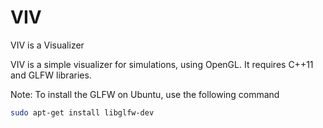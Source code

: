 VIV
===

VIV is a Visualizer

VIV is a simple visualizer for simulations, using OpenGL. It requires C++11 and GLFW libraries.

Note: To install the GLFW on Ubuntu, use the following command

```bash
sudo apt-get install libglfw-dev
```

